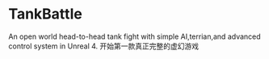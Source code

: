 # TankBattle
An open world head-to-head tank fight with simple AI,terrian,and advanced control system in Unreal 4.
开始第一款真正完整的虚幻游戏
